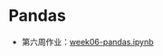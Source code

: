 # Pandas
* 第六周作业：[week06-pandas.ipynb](https://github.com/Pjx759/Pandas/blob/master/WEEK06/week06-pandas.ipynb)
